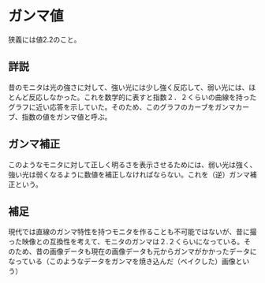 # ガンマ値

狭義には値2.2のこと。

## 詳説
昔のモニタは光の強さに対して、強い光には少し強く反応して、弱い光には、ほとんど反応しなかった。これを数学的に表すと指数２．２くらいの曲線を持ったグラフに近い応答を示していた。そのため、このグラフのカーブをガンマカーブ、指数の値をガンマ値と呼ぶ。

## ガンマ補正
このようなモニタに対して正しく明るさを表示させるためには、弱い光は強く、強い光は弱くなるように数値を補正しなければならない。これを（逆）ガンマ補正という。
## 補足
現代では直線のガンマ特性を持つモニタを作ることも不可能ではないが、昔に撮った映像との互換性を考えて、モニタのガンマは２.２くらいになっている。そのため、昔の画像データも現在の画像データも元からガンマがかかったデータになっている（このようなデータをガンマを焼き込んだ（ベイクした）画像という）